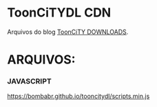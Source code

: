 # ToonCiTYDL CDN
Arquivos do blog [ToonCiTY DOWNLOADS](http://www.tooncitydl.ga).
# ARQUIVOS:
### JAVASCRIPT
https://bombabr.github.io/tooncitydl/scripts.min.js
